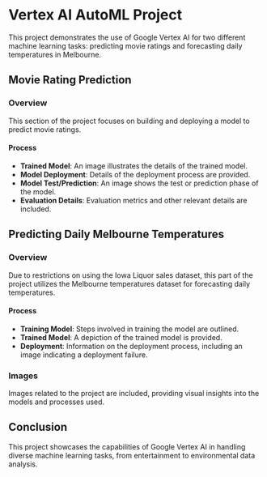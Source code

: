 # Vertex AI AutoML Project

This project demonstrates the use of Google Vertex AI for two different machine learning tasks: predicting movie ratings and forecasting daily temperatures in Melbourne.

## Movie Rating Prediction

### Overview
This section of the project focuses on building and deploying a model to predict movie ratings.

#### Process
- **Trained Model**: An image illustrates the details of the trained model.
- **Model Deployment**: Details of the deployment process are provided.
- **Model Test/Prediction**: An image shows the test or prediction phase of the model.
- **Evaluation Details**: Evaluation metrics and other relevant details are included.

## Predicting Daily Melbourne Temperatures

### Overview
Due to restrictions on using the Iowa Liquor sales dataset, this part of the project utilizes the Melbourne temperatures dataset for forecasting daily temperatures.

#### Process
- **Training Model**: Steps involved in training the model are outlined.
- **Trained Model**: A depiction of the trained model is provided.
- **Deployment**: Information on the deployment process, including an image indicating a deployment failure.

### Images
Images related to the project are included, providing visual insights into the models and processes used.

## Conclusion
This project showcases the capabilities of Google Vertex AI in handling diverse machine learning tasks, from entertainment to environmental data analysis.
